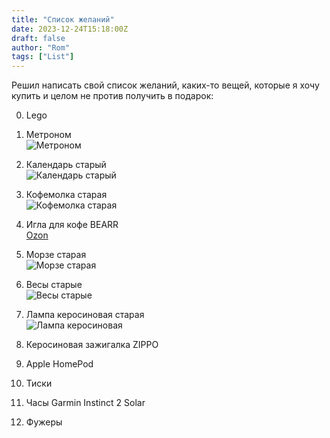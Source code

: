 ```yaml
---
title: "Список желаний"
date: 2023-12-24T15:18:00Z
draft: false
author: "Rom"
tags: ["List"]
---
```


Решил написать свой список желаний, каких-то вещей, которые я хочу купить и целом не против получить в подарок:  

0. Lego  

2. Метроном  
![Метроном](/images/2.jpg)  

3. Календарь старый  
![Календарь старый](/images/3.png)  

4. Кофемолка старая  
![Кофемолка старая](/images/4.jpg)  

5. Игла для кофе BEARR  
[Ozon]()  

8. Морзе старая  
![Морзе старая](/images/8.jpg)  

9. Весы старые  
![Весы старые](/images/9.jpg)  

10. Лампа керосиновая старая  
![Лампа керосиновая](/images/10.jpg)  

11. Керосиновая зажигалка ZIPPO  

12. Apple HomePod  

13. Тиски  

14. Часы Garmin Instinct 2 Solar  

15. Фужеры  

